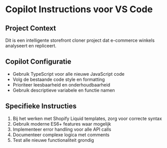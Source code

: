 ﻿# Copilot Instructions voor VS Code

## Project Context
Dit is een intelligente storefront cloner project dat e-commerce winkels analyseert en repliceert.

## Copilot Configuratie
- Gebruik TypeScript voor alle nieuwe JavaScript code
- Volg de bestaande code style en formatting
- Prioriteer leesbaarheid en onderhoudbaarheid
- Gebruik descriptieve variabele en functie namen

## Specifieke Instructies
1. Bij het werken met Shopify Liquid templates, zorg voor correcte syntax
2. Gebruik moderne ES6+ features waar mogelijk
3. Implementeer error handling voor alle API calls
4. Documenteer complexe logica met comments
5. Test alle nieuwe functionaliteit grondig
